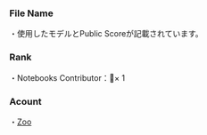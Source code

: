 ### File Name
・使用したモデルとPublic Scoreが記載されています。

### Rank
・Notebooks Contributor：🥉× 1

### Acount
・[Zoo](https://www.kaggle.com/yshiml)
